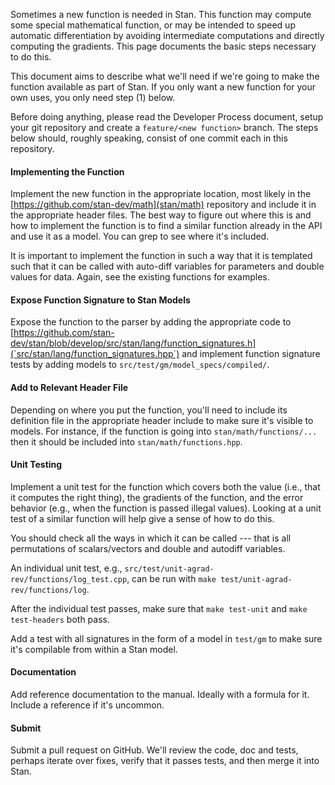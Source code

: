 Sometimes a new function is needed in Stan.  This function may compute some special mathematical function, or may be intended to speed up automatic differentiation by avoiding intermediate computations and directly computing the gradients.  This page documents the basic steps necessary to do this.

This document aims to describe what we'll need if we're going to make the function available as part of Stan.  If you only want a new function for your own uses, you only need step (1) below. 

Before doing anything, please read the Developer Process document, setup your git repository and create a `feature/<new function>` branch.  The steps below should, roughly speaking, consist of one commit each in this repository.

#### Implementing the Function

Implement the new function in the appropriate location, most likely in the [https://github.com/stan-dev/math](stan/math) repository and include it in the appropriate header files.  The best way to figure out where this is and how to implement the function is to find a similar function already in the API and use it as a model.  You can grep to see where it's included.  

It is important to implement the function in such a way that it is templated such that it can be called with auto-diff variables for parameters and double values for data.  Again, see the existing functions for examples.

#### Expose Function Signature to Stan Models

Expose the function to the parser by adding the appropriate code to [https://github.com/stan-dev/stan/blob/develop/src/stan/lang/function_signatures.h](`src/stan/lang/function_signatures.hpp`) and implement function signature tests by adding models to `src/test/gm/model_specs/compiled/`.

#### Add to Relevant Header File

Depending on where you put the function, you'll need to include its definition file in the appropriate header include to make sure it's visible to models.  For instance, if the function is going into `stan/math/functions/...` then it should be included into `stan/math/functions.hpp`.

#### Unit Testing

Implement a unit test for the function which covers both the value (i.e., that it computes the right thing), the gradients of the function, and the error behavior (e.g., when the function is passed illegal values).  Looking at a unit test of a similar function will help give a sense of how to do this.  

You should check all the ways in which it can be called --- that is all permutations of scalars/vectors and double and autodiff variables.

An individual unit test, e.g., `src/test/unit-agrad-rev/functions/log_test.cpp`, can be run with `make test/unit-agrad-rev/functions/log`.

After the individual test passes, make sure that `make test-unit` and `make test-headers` both pass.

Add a test with all signatures in the form of a model in `test/gm` to make sure it's compilable from within a Stan model.

#### Documentation

Add reference documentation to the manual.  Ideally with a formula for it.  Include a reference if it's uncommon.

#### Submit

Submit a pull request on GitHub.  We'll review the code, doc and tests, perhaps iterate over fixes, verify that it passes tests, and then merge it into Stan.  
